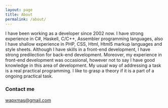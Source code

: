 ```yaml
---
layout: page
title: About
permalink: /about/
---
```


I have been working as a developer since 2002 now. I have strong experience in C#, Haskell, C/C++, Assembler programming languages, also I have shallow experience in PHP, CSS, Html, Html5 markup languages and style sheets. Although I have skills in a front-end development, I have strong predilection for back-end development. Moreover, my experience in front-end development was occasional, however not to say I have good knowledge in this area of development. My usual way of addressing a task is a real practical programming. I like to grasp a theory if it is a part of a ongoing practical task.

### Contact me

[wapxmas@gmail.com](mailto:wapxmas@gmail.com)
